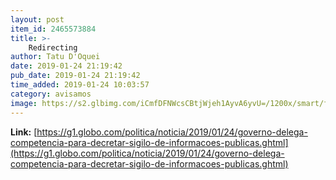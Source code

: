 ```yaml
---
layout: post
item_id: 2465573884
title: >-
    Redirecting
author: Tatu D'Oquei
date: 2019-01-24 21:19:42
pub_date: 2019-01-24 21:19:42
time_added: 2019-01-24 10:03:57
category: avisamos
image: https://s2.glbimg.com/iCmfDFNWcsCBtjWjeh1AyvA6yvU=/1200x/smart/filters:cover():strip_icc()/s04.video.glbimg.com/x720/7326851.jpg
---
```


**Link:** [https://g1.globo.com/politica/noticia/2019/01/24/governo-delega-competencia-para-decretar-sigilo-de-informacoes-publicas.ghtml](https://g1.globo.com/politica/noticia/2019/01/24/governo-delega-competencia-para-decretar-sigilo-de-informacoes-publicas.ghtml)

